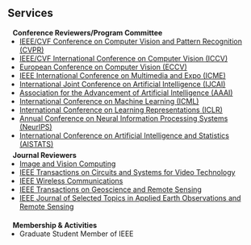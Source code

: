 ## Services

<h4 style="margin:0 10px 0;">Conference Reviewers/Program Committee</h4>

<ul style="margin:0 0 5px;">
  <li><a href="http://cvpr2023.thecvf.com/"><autocolor>IEEE/CVF Conference on Computer Vision and Pattern Recognition (CVPR)</autocolor></a></li>
  <li><a href="http://iccv2023.thecvf.com/"><autocolor>IEEE/CVF International Conference on Computer Vision (ICCV)</autocolor></a></li>
  <li><a href="https://eccv2024.ecva.net/"><autocolor>European Conference on Computer Vision (ECCV)</autocolor></a></li>
  <li><a href="https://www.2023.ieeeicme.org//"><autocolor> IEEE International Conference on Multimedia and Expo (ICME)</autocolor></a></li>
  <li><a href="https://2025.ijcai.org/"><autocolor>  International Joint Conference on Artificial Intelligence (IJCAI)</autocolor></a></li>
  <li><a href="https://aaai.org//"><autocolor> Association for the Advancement of Artificial Intelligence (AAAI)</autocolor></a></li>
  <li><a href="https://icml.cc//"><autocolor>  International Conference on Machine Learning (ICML)</autocolor></a></li>
  <li><a href="https://iclr.cc//"><autocolor>  International Conference on Learning Representations (ICLR)</autocolor></a></li>
  <li><a href="https://neurips.cc/"><autocolor>   Annual Conference on Neural Information Processing Systems (NeurIPS)</autocolor></a></li>
  <li><a href="https://virtual.aistats.org/"><autocolor>  International Conference on Artificial Intelligence and Statistics (AISTATS)</autocolor></a></li>
</ul>

<h4 style="margin:0 10px 0;">Journal Reviewers</h4>

<ul style="margin:0 0 20px;">
  <li> <a href="https://www.sciencedirect.com/journal/image-and-vision-computing"> Image and Vision Computing </a> </li>
  <li><a href="https://ieeexplore.ieee.org/xpl/RecentIssue.jsp?punumber=76"> IEEE Transactions on Circuits and Systems for Video Technology </a></li>
  <li><a href="https://ieeexplore.ieee.org/xpl/RecentIssue.jsp?punumber=7742"> IEEE Wireless Communications </a></li>
  <li><a href="https://ieeexplore.ieee.org/xpl/RecentIssue.jsp?punumber=36"> IEEE Transactions on Geoscience and Remote Sensing </a></li>
  <li><a href="https://ieeexplore.ieee.org/xpl/RecentIssue.jsp?punumber=4609443"> IEEE Journal of Selected Topics in Applied Earth Observations and Remote Sensing </a></li>
</ul>

<h4 style="margin:0 10px 0;">Membership & Activities</h4>
<ul style="margin:0 0 20px;">
  <li>Graduate Student Member of IEEE</li>
</ul>

<!-- 
<ul style="margin:0 0 20px;">
  <li><strong>[2019-present]</strong> Member of the <a href="https://www.amstat.org/" target="_blank"> American Statistical Association </a></li>
  <li><strong>[2019-present]</strong> Member of the <a href="https://www.biometricsociety.org/home" target="_blank"> International Biometric Society </a></li>
  <li><strong>[2021-2022]</strong> Chair of the <a href="https://nyu-medicine-cssa.github.io" target="_blank"> Chinese Student and Scholar Association (CSSA)</a> at Grossman School of Medicine, New York University</li>
</ul>-->
